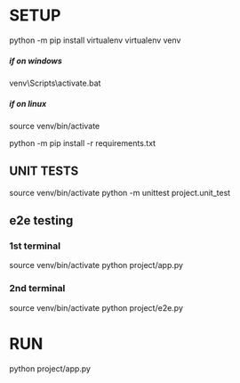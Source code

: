 # SETUP

python -m pip install virtualenv
virtualenv venv

##### if on windows

venv\Scripts\activate.bat

##### if on linux

source venv/bin/activate

python -m pip install -r requirements.txt

## UNIT TESTS

source venv/bin/activate
python -m unittest project.unit_test

## e2e testing

### 1st terminal

source venv/bin/activate
python project/app.py

### 2nd terminal

source venv/bin/activate
python project/e2e.py

# RUN

python project/app.py
